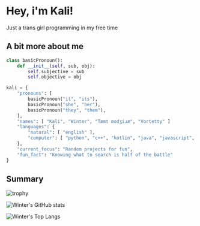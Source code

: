 # Hey, i'm Kali!

Just a trans girl programming in my free time

## A bit more about me

```python
class basicPronoun():
    def __init__(self, sub, obj):
        self.subjective = sub
        self.objective = obj

kali = {
    "pronouns": [
        basicPronoun("it", "its"),
        basicPronoun("she", "her"),
        basicPronoun("they", "them"),
    ],
    "names": [ "Kali", "Winter", "Tæmt modʒiɹæ", "Vortetty" ]
    "languages": {
        "natural": [ "english" ],
        "computer": [ "python", "c++", "kotlin", "java", "javascript", "c#", "html", "css", "rust" ]
    },
    "current_focus": "Random projects for fun",
    "fun_fact": "Knowing what to search is half of the battle"
}
```

## Summary

![trophy](https://github-profile-trophy.vercel.app/?username=vortetty&theme=gruvbox)

![Winter's GitHub stats](https://github-readme-stats.vercel.app/api?username=vortetty&theme=gruvbox&show_icons=true)

![Winter's Top Langs](https://github-readme-stats.vercel.app/api/top-langs/?username=vortetty&layout=compact&langs_count=10&theme=gruvbox&size_weight=0.75&count_weight=0.25)
